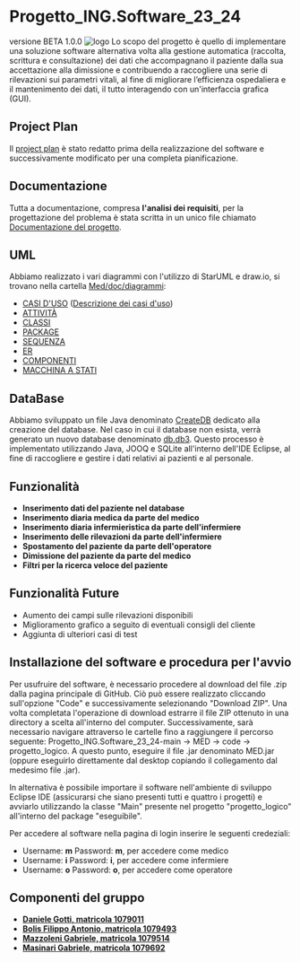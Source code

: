 # Progetto_ING.Software_23_24
versione BETA 1.0.0
![logo](https://github.com/FilippoBolis/Progetto_ING.Software_23_24/blob/main/MED/doc/Immagini/Logo%20progetto_Tavola%20disegno%201.png)
Lo scopo del progetto è quello di implementare una soluzione software alternativa volta alla gestione automatica (raccolta, scrittura e consultazione) dei dati che accompagnano il paziente dalla sua accettazione alla dimissione e contribuendo a raccogliere una serie di rilevazioni sui parametri vitali, al fine di migliorare 
l’efficienza ospedaliera e il mantenimento dei dati, il tutto interagendo con un'interfaccia grafica (GUI).
## Project Plan
Il [project plan](https://github.com/FilippoBolis/Progetto_ING.Software_23_24/blob/main/MED/doc/Project_Plan.pdf) è stato redatto prima della realizzazione del software e successivamente modificato per una completa pianificazione.
## Documentazione
Tutta a documentazione, compresa __l'analisi dei requisiti__, per la progettazione del problema è stata scritta in un unico file chiamato [Documentazione del progetto](https://github.com/FilippoBolis/Progetto_ING.Software_23_24/blob/main/MED/doc/Documentazione%20del%20progetto.pdf).
## UML
Abbiamo realizzato i vari diagrammi con l'utilizzo di StarUML e draw.io, si trovano nella cartella [Med/doc/diagrammi](MED/doc/diagrammi):
- [CASI D'USO](https://github.com/FilippoBolis/Progetto_ING.Software_23_24/blob/main/MED/doc/diagrammi/Diagramma%20dei%20Casi%20d'uso.pdf) ([Descrizione dei casi d'uso](https://github.com/FilippoBolis/Progetto_ING.Software_23_24/blob/main/MED/doc/diagrammi/Descrizione%20dei%20Casi%20d'uso.pdf))
- [ATTIVITÀ](https://github.com/FilippoBolis/Progetto_ING.Software_23_24/blob/main/MED/doc/diagrammi/Diagramma%20delle%20attivit%C3%A0.pdf)
- [CLASSI](https://github.com/FilippoBolis/Progetto_ING.Software_23_24/blob/main/MED/doc/diagrammi/Diagramma%20di%20classe.pdf)
- [PACKAGE](https://github.com/FilippoBolis/Progetto_ING.Software_23_24/blob/main/MED/doc/diagrammi/Diagramma%20di%20pacchetto.pdf)
- [SEQUENZA](https://github.com/FilippoBolis/Progetto_ING.Software_23_24/blob/main/MED/doc/diagrammi/Diagramma%20di%20sequenza.pdf)
- [ER](https://github.com/FilippoBolis/Progetto_ING.Software_23_24/blob/main/MED/doc/diagrammi/Diagramma%20ER.pdf)
- [COMPONENTI](https://github.com/FilippoBolis/Progetto_ING.Software_23_24/blob/main/MED/doc/diagrammi/Diagramma%20dei%20Componenti.pdf)
- [MACCHINA A STATI](https://github.com/FilippoBolis/Progetto_ING.Software_23_24/blob/main/MED/doc/diagrammi/Macchina%20a%20stati%20paziente.pdf)
## DataBase
Abbiamo sviluppato un file Java denominato [CreateDB](https://github.com/FilippoBolis/Progetto_ING.Software_23_24/blob/main/MED/code/progetto_database/src/main/java/gestore_db/CreateDB.java) dedicato alla creazione del database. Nel caso in cui il database non esista, verrà generato un nuovo database denominato [db.db3](https://github.com/FilippoBolis/Progetto_ING.Software_23_24/blob/main/MED/code/progetto_database/db/db.db3). Questo processo è implementato utilizzando Java, JOOQ e SQLite all'interno dell'IDE Eclipse, al fine di raccogliere e gestire i dati relativi ai pazienti e al personale.
## Funzionalità
- __Inserimento dati del paziente nel database__
- __Inserimento diaria medica da parte del medico__
- __Inserimento diaria infermieristica da parte dell'infermiere__
- __Inserimento delle rilevazioni da parte dell'infermiere__ 
- __Spostamento del paziente da parte dell'operatore__
- __Dimissione del paziente da parte del medico__
- __Filtri per la ricerca veloce del paziente__
## Funzionalità Future
- Aumento dei campi sulle rilevazioni disponibili
- Miglioramento grafico a seguito di eventuali consigli del cliente 
- Aggiunta di ulteriori casi di test
## Installazione del software e procedura per l'avvio
Per usufruire del software, è necessario procedere al download del file .zip dalla pagina principale di GitHub. Ciò può essere realizzato cliccando sull'opzione "Code" e successivamente selezionando "Download ZIP".
Una volta completata l'operazione di download estrarre il file ZIP ottenuto in una directory a scelta all'interno del computer.
Successivamente, sarà necessario navigare attraverso le cartelle fino a raggiungere il percorso seguente: Progetto_ING.Software_23_24-main -> MED -> code -> progetto_logico. A questo punto, eseguire il file .jar denominato MED.jar (oppure eseguirlo direttamente dal desktop copiando il collegamento dal medesimo file .jar).

In alternativa è possibile importare il software nell'ambiente di sviluppo Eclipse IDE (assicurarsi che siano presenti tutti e quattro i progetti) e avviarlo utilizzando la classe "Main" presente nel progetto "progetto_logico" all'interno del package "eseguibile".

Per accedere al software nella pagina di login inserire le seguenti credeziali:
 - Username: __m__ Password: __m__, per accedere come medico
 - Username: __i__ Password: __i__, per accedere come infermiere
 - Username: __o__ Password: __o__, per accedere come operatore
## Componenti del gruppo
- [__Daniele Gotti, matricola 1079011__](https://github.com/DanieleGotti)
- [__Bolis Filippo Antonio, matricola 1079493__](https://github.com/FilippoBolis)
- [__Mazzoleni Gabriele, matricola 1079514__](https://github.com/Gabriele-Mazzoleni)
- [__Masinari Gabriele, matricola 1079692__](https://github.com/GabrieleMasinari27)
